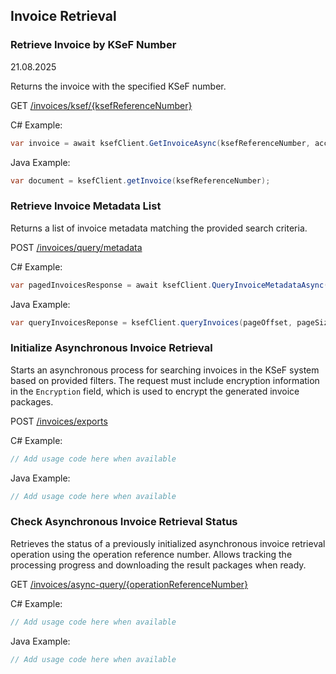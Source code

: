 ## Invoice Retrieval

### Retrieve Invoice by KSeF Number

21.08.2025

Returns the invoice with the specified KSeF number.

GET [/invoices/ksef/{ksefReferenceNumber}](https://ksef-test.mf.gov.pl/docs/v2/index.html#tag/Pobieranie-faktur/paths/~1api~1v2~1invoices~1ksef~1%7BksefNumber%7D/get)

C# Example:

```csharp
var invoice = await ksefClient.GetInvoiceAsync(ksefReferenceNumber, accessToken, cancellationToken);
```

Java Example:

```java
var document = ksefClient.getInvoice(ksefReferenceNumber);
```

### Retrieve Invoice Metadata List

Returns a list of invoice metadata matching the provided search criteria.

POST [/invoices/query/metadata](https://ksef-test.mf.gov.pl/docs/v2/index.html#tag/Pobieranie-faktur/paths/~1api~1v2~1invoices~1query~1metadata/post)

C# Example:

```csharp
var pagedInvoicesResponse = await ksefClient.QueryInvoiceMetadataAsync(body, accessToken, pageOffset, pageSize, cancellationToken);
```

Java Example:

```java
var queryInvoicesReponse = ksefClient.queryInvoices(pageOffset, pageSize, invoicesQueryRequest);
```

### Initialize Asynchronous Invoice Retrieval

Starts an asynchronous process for searching invoices in the KSeF system based on provided filters. The request must include encryption information in the `Encryption` field, which is used to encrypt the generated invoice packages.

POST [/invoices/exports](https://ksef-test.mf.gov.pl/docs/v2/index.html#tag/Pobieranie-faktur/paths/~1api~1v2~1invoices~1exports/post)

C# Example:

```csharp
// Add usage code here when available
```

Java Example:

```java
// Add usage code here when available
```

### Check Asynchronous Invoice Retrieval Status

Retrieves the status of a previously initialized asynchronous invoice retrieval operation using the operation reference number. Allows tracking the processing progress and downloading the result packages when ready.

GET [/invoices/async-query/{operationReferenceNumber}](https://ksef-test.mf.gov.pl/docs/v2/index.html#tag/Pobieranie-faktur/paths/~1api~1v2~1invoices~1exports~1%7BoperationReferenceNumber%7D/get)

C# Example:

```csharp
// Add usage code here when available
```

Java Example:

```java
// Add usage code here when available
```

